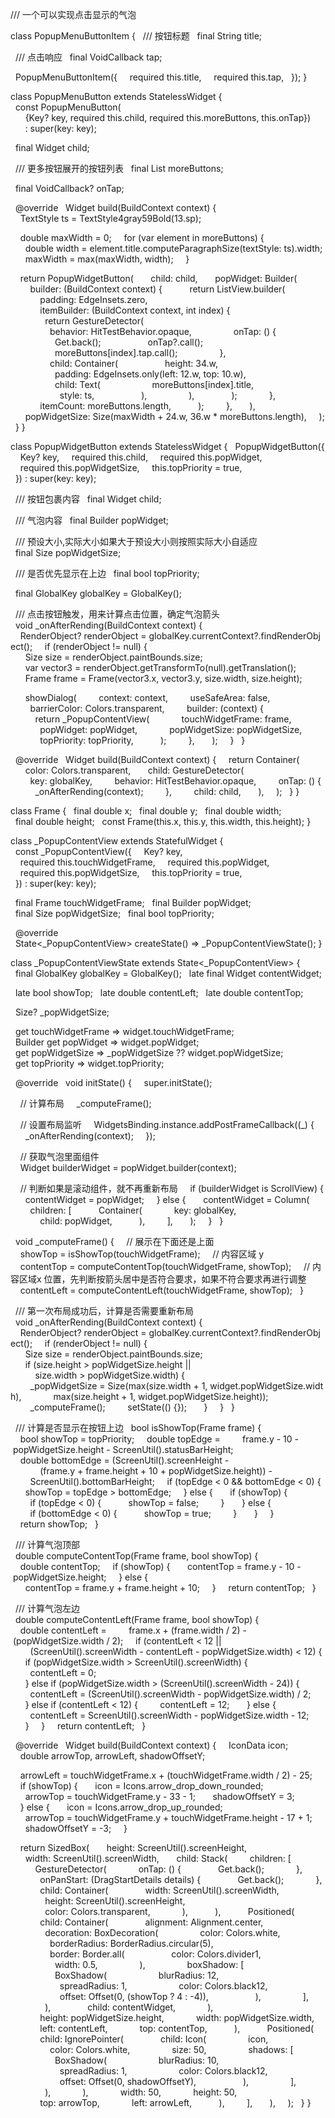 /// 一个可以实现点击显示的气泡

class PopupMenuButtonItem {
  /// 按钮标题
  final String title;

  /// 点击响应
  final VoidCallback tap;

  PopupMenuButtonItem({
    required this.title,
    required this.tap,
  });
}

class PopupMenuButton extends StatelessWidget {
  const PopupMenuButton(
      {Key? key, required this.child, required this.moreButtons, this.onTap})
      : super(key: key);

  final Widget child;

  /// 更多按钮展开的按钮列表
  final List<PopupMenuButtonItem> moreButtons;

  final VoidCallback? onTap;

  @override
  Widget build(BuildContext context) {
    TextStyle ts = TextStyle4gray59Bold(13.sp);

    double maxWidth = 0;
    for (var element in moreButtons) {
      double width = element.title.computeParagraphSize(textStyle: ts).width;
      maxWidth = max(maxWidth, width);
    }

    return PopupWidgetButton(
      child: child,
      popWidget: Builder(
        builder: (BuildContext context) {
          return ListView.builder(
            padding: EdgeInsets.zero,
            itemBuilder: (BuildContext context, int index) {
              return GestureDetector(
                behavior: HitTestBehavior.opaque,
                onTap: () {
                  Get.back();
                  onTap?.call();
                  moreButtons[index].tap.call();
                },
                child: Container(
                  height: 34.w,
                  padding: EdgeInsets.only(left: 12.w, top: 10.w),
                  child: Text(
                    moreButtons[index].title,
                    style: ts,
                  ),
                ),
              );
            },
            itemCount: moreButtons.length,
          );
        },
      ),
      popWidgetSize: Size(maxWidth + 24.w, 36.w * moreButtons.length),
    );
  }
}

class PopupWidgetButton extends StatelessWidget {
  PopupWidgetButton({
    Key? key,
    required this.child,
    required this.popWidget,
    required this.popWidgetSize,
    this.topPriority = true,
  }) : super(key: key);

  /// 按钮包裹内容
  final Widget child;

  /// 气泡内容
  final Builder popWidget;

  /// 预设大小,实际大小如果大于预设大小则按照实际大小自适应
  final Size popWidgetSize;

  /// 是否优先显示在上边
  final bool topPriority;

  final GlobalKey globalKey = GlobalKey();

  /// 点击按钮触发，用来计算点击位置，确定气泡箭头
  void _onAfterRending(BuildContext context) {
    RenderObject? renderObject = globalKey.currentContext?.findRenderObject();
    if (renderObject != null) {
      Size size = renderObject.paintBounds.size;
      var vector3 = renderObject.getTransformTo(null).getTranslation();
      Frame frame = Frame(vector3.x, vector3.y, size.width, size.height);

      showDialog(
        context: context,
        useSafeArea: false,
        barrierColor: Colors.transparent,
        builder: (context) {
          return _PopupContentView(
            touchWidgetFrame: frame,
            popWidget: popWidget,
            popWidgetSize: popWidgetSize,
            topPriority: topPriority,
          );
        },
      );
    }
  }

  @override
  Widget build(BuildContext context) {
    return Container(
      color: Colors.transparent,
      child: GestureDetector(
        key: globalKey,
        behavior: HitTestBehavior.opaque,
        onTap: () {
          _onAfterRending(context);
        },
        child: child,
      ),
    );
  }
}

class Frame {
  final double x;
  final double y;
  final double width;
  final double height;
  const Frame(this.x, this.y, this.width, this.height);
}

class _PopupContentView extends StatefulWidget {
  const _PopupContentView({
    Key? key,
    required this.touchWidgetFrame,
    required this.popWidget,
    required this.popWidgetSize,
    this.topPriority = true,
  }) : super(key: key);

  final Frame touchWidgetFrame;
  final Builder popWidget;
  final Size popWidgetSize;
  final bool topPriority;

  @override
  State<_PopupContentView> createState() => _PopupContentViewState();
}

class _PopupContentViewState extends State<_PopupContentView> {
  final GlobalKey globalKey = GlobalKey();
  late final Widget contentWidget;

  late bool showTop;
  late double contentLeft;
  late double contentTop;

  Size? _popWidgetSize;

  get touchWidgetFrame => widget.touchWidgetFrame;
  Builder get popWidget => widget.popWidget;
  get popWidgetSize => _popWidgetSize ?? widget.popWidgetSize;
  get topPriority => widget.topPriority;

  @override
  void initState() {
    super.initState();

    // 计算布局
    _computeFrame();

    // 设置布局监听
    WidgetsBinding.instance.addPostFrameCallback((_) {
      _onAfterRending(context);
    });

    // 获取气泡里面组件
    Widget builderWidget = popWidget.builder(context);

    // 判断如果是滚动组件，就不再重新布局
    if (builderWidget is ScrollView) {
      contentWidget = popWidget;
    } else {
      contentWidget = Column(
        children: [
          Container(
            key: globalKey,
            child: popWidget,
          ),
        ],
      );
    }
  }

  void _computeFrame() {
    // 展示在下面还是上面
    showTop = isShowTop(touchWidgetFrame);
    // 内容区域 y
    contentTop = computeContentTop(touchWidgetFrame, showTop);
    // 内容区域x 位置，先判断按箭头居中是否符合要求，如果不符合要求再进行调整
    contentLeft = computeContentLeft(touchWidgetFrame, showTop);
  }

  /// 第一次布局成功后，计算是否需要重新布局
  void _onAfterRending(BuildContext context) {
    RenderObject? renderObject = globalKey.currentContext?.findRenderObject();
    if (renderObject != null) {
      Size size = renderObject.paintBounds.size;
      if (size.height > popWidgetSize.height ||
          size.width > popWidgetSize.width) {
        _popWidgetSize = Size(max(size.width + 1, widget.popWidgetSize.width),
            max(size.height + 1, widget.popWidgetSize.height));
        _computeFrame();
        setState(() {});
      }
    }
  }

  /// 计算是否显示在按钮上边
  bool isShowTop(Frame frame) {
    bool showTop = topPriority;
    double topEdge =
        frame.y - 10 - popWidgetSize.height - ScreenUtil().statusBarHeight;
    double bottomEdge = (ScreenUtil().screenHeight -
            (frame.y + frame.height + 10 + popWidgetSize.height)) -
        ScreenUtil().bottomBarHeight;
    if (topEdge < 0 && bottomEdge < 0) {
      showTop = topEdge > bottomEdge;
    } else {
      if (showTop) {
        if (topEdge < 0) {
          showTop = false;
        }
      } else {
        if (bottomEdge < 0) {
          showTop = true;
        }
      }
    }
    return showTop;
  }

  /// 计算气泡顶部
  double computeContentTop(Frame frame, bool showTop) {
    double contentTop;
    if (showTop) {
      contentTop = frame.y - 10 - popWidgetSize.height;
    } else {
      contentTop = frame.y + frame.height + 10;
    }
    return contentTop;
  }

  /// 计算气泡左边
  double computeContentLeft(Frame frame, bool showTop) {
    double contentLeft =
        frame.x + (frame.width / 2) - (popWidgetSize.width / 2);
    if (contentLeft < 12 ||
        (ScreenUtil().screenWidth - contentLeft - popWidgetSize.width) < 12) {
      if (popWidgetSize.width > ScreenUtil().screenWidth) {
        contentLeft = 0;
      } else if (popWidgetSize.width > (ScreenUtil().screenWidth - 24)) {
        contentLeft = (ScreenUtil().screenWidth - popWidgetSize.width) / 2;
      } else if (contentLeft < 12) {
        contentLeft = 12;
      } else {
        contentLeft = ScreenUtil().screenWidth - popWidgetSize.width - 12;
      }
    }
    return contentLeft;
  }

  @override
  Widget build(BuildContext context) {
    IconData icon;
    double arrowTop, arrowLeft, shadowOffsetY;

    arrowLeft = touchWidgetFrame.x + (touchWidgetFrame.width / 2) - 25;
    if (showTop) {
      icon = Icons.arrow_drop_down_rounded;
      arrowTop = touchWidgetFrame.y - 33 - 1;
      shadowOffsetY = 3;
    } else {
      icon = Icons.arrow_drop_up_rounded;
      arrowTop = touchWidgetFrame.y + touchWidgetFrame.height - 17 + 1;
      shadowOffsetY = -3;
    }

    return SizedBox(
      height: ScreenUtil().screenHeight,
      width: ScreenUtil().screenWidth,
      child: Stack(
        children: [
          GestureDetector(
            onTap: () {
              Get.back();
            },
            onPanStart: (DragStartDetails details) {
              Get.back();
            },
            child: Container(
              width: ScreenUtil().screenWidth,
              height: ScreenUtil().screenHeight,
              color: Colors.transparent,
            ),
          ),
          Positioned(
            child: Container(
              alignment: Alignment.center,
              decoration: BoxDecoration(
                color: Colors.white,
                borderRadius: BorderRadius.circular(5),
                border: Border.all(
                  color: Colors.divider1,
                  width: 0.5,
                ),
                boxShadow: [
                  BoxShadow(
                    blurRadius: 12,
                    spreadRadius: 1,
                    color: Colors.black12,
                    offset: Offset(0, (showTop ? 4 : -4)),
                  ),
                ],
              ),
              child: contentWidget,
            ),
            height: popWidgetSize.height,
            width: popWidgetSize.width,
            left: contentLeft,
            top: contentTop,
          ),
          Positioned(
            child: IgnorePointer(
              child: Icon(
                icon,
                color: Colors.white,
                size: 50,
                shadows: [
                  BoxShadow(
                    blurRadius: 10,
                    spreadRadius: 1,
                    color: Colors.black12,
                    offset: Offset(0, shadowOffsetY),
                  ),
                ],
              ),
            ),
            width: 50,
            height: 50,
            top: arrowTop,
            left: arrowLeft,
          ),
        ],
      ),
    );
  }
}
